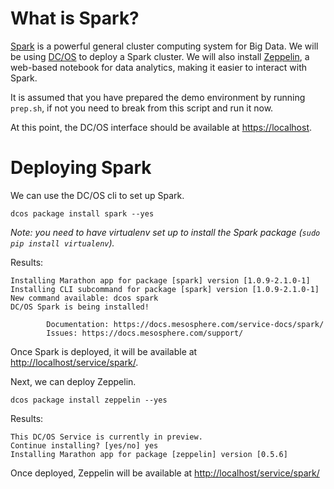 # What is Spark?

[Spark](https://spark.apache.org/) is a powerful general cluster computing system for Big Data. We will be using [DC/OS](https://dcos.io/) to deploy a Spark cluster. We will also install [Zeppelin](https://zeppelin.apache.org/), a web-based notebook for data analytics, making it easier to interact with Spark.

It is assumed that you have prepared the demo environment by running
`prep.sh`, if not you need to break from this script and run it now.

At this point, the DC/OS interface should be available at [https://localhost](https://localhost).

# Deploying Spark

We can use the DC/OS cli to set up Spark.

```
dcos package install spark --yes
```

*Note: you need to have virtualenv set up to install the Spark package (`sudo pip install virtualenv`).*

Results:

```
Installing Marathon app for package [spark] version [1.0.9-2.1.0-1]
Installing CLI subcommand for package [spark] version [1.0.9-2.1.0-1]
New command available: dcos spark
DC/OS Spark is being installed!

        Documentation: https://docs.mesosphere.com/service-docs/spark/
        Issues: https://docs.mesosphere.com/support/
```

Once Spark is deployed, it will be available at [http://localhost/service/spark/](http://localhost/service/spark/).

Next, we can deploy Zeppelin.

```
dcos package install zeppelin --yes
```

Results:

```
This DC/OS Service is currently in preview.
Continue installing? [yes/no] yes
Installing Marathon app for package [zeppelin] version [0.5.6]
```

Once deployed, Zeppelin will be available at [http://localhost/service/spark/](http://localhost/service/spark/)